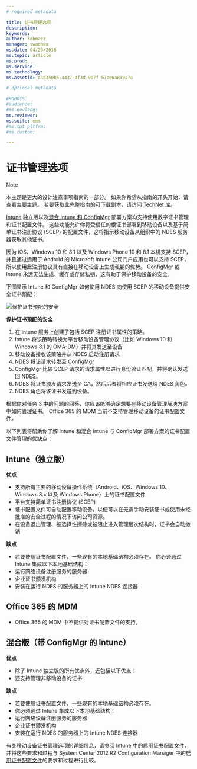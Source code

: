 ```yaml
---
# required metadata

title: 证书管理选项
description:
keywords:
author: robmazz
manager: swadhwa
ms.date: 04/28/2016
ms.topic: article
ms.prod:
ms.service:
ms.technology:
ms.assetid: c3d350b5-4437-4f3d-907f-57ce6a819a74

# optional metadata

#ROBOTS:
#audience:
#ms.devlang:
ms.reviewer: 
ms.suite: ems
#ms.tgt_pltfrm:
#ms.custom:

---
```


# 证书管理选项

>[!NOTE]
>本主题是更大的设计注意事项指南的一部分。 如果你希望从指南的开头开始，请查看[主要主题](mdm-design-considerations-guide.md)。 若要获取此完整指南的可下载副本，请访问 [TechNet 库](https://gallery.technet.microsoft.com/Mobile-Device-Management-7d401582)。

[Intune](/Intune/deployuse/secure-resource-access-with-certificate-profiles) 独立版以及[混合 Intune 和 ConfigMgr](https://technet.microsoft.com/library/dn261202.aspx) 部署方案均支持使用数字证书管理和证书配置文件。 这些功能允许你将受信任的根证书部署到移动设备以及基于简单证书注册协议 (SCEP) 的配置文件，这将指示移动设备从组织中的 NDES 服务器获取其他证书。

因为 iOS、Windows 10 和 8.1 以及 Windows Phone 10 和 8.1 本机支持 SCEP，并且通过适用于 Android 的 Microsoft Intune 公司门户应用也可以支持 SCEP，所以使用此注册协议具有直接在移动设备上生成私钥的优势。 ConfigMgr 或 Intune 永远无法生成、缓存或存储私钥，这有助于保护移动设备的安全。

下图显示 Intune 和 ConfigMgr 如何使用 NDES 向使用 SCEP 的移动设备提供安全证书预配：

![保护证书预配的安全](./media/MDM_Figure_07.png)

**保护证书预配的安全**

1. 在 Intune 服务上创建了包括 SCEP 注册证书属性的策略。
2. Intune 将该策略转换为平台移动设备管理协议（比如 Windows 10 和 Windows 8.1 的 OMA-DM）并将其发送至设备
3. 移动设备接收该策略并从 NDES 启动注册请求
4. NDES 将该请求转发至 ConfigMgr
5. ConfigMgr 比较 SCEP 请求的请求属性以进行身份验证匹配，并将确认发送回 NDES。
6. NDES 将证书颁发请求发送至 CA，然后后者将相应证书发送给 NDES 角色。
7. NDES 角色将该证书发送到设备。

根据你对任务 3 中的问题的回答，你应该能够确定想要在移动设备管理解决方案中如何管理证书。 Office 365 的 MDM 当前不支持管理移动设备的证书配置文件。 

以下列表将帮助你了解 Intune 和混合 Intune 与 ConfigMgr 部署方案的证书配置文件管理的优缺点：

## Intune（独立版）

**优点**

- 支持所有主要的移动设备操作系统（Android、iOS、Windows 10、Windows 8.x 以及 Windows Phone）上的证书配置文件
- 平台支持简单证书注册协议 (SCEP)
- 证书配置文件可自动配置移动设备，以便可以在无需手动安装证书或使用未经批准的安全过程的情况下访问公司资源。
- 在设备退出管理、被选择性擦除或被阻止进入管理层次结构时，证书会自动撤销

**缺点**

- 若要使用证书配置文件，一些现有的本地基础结构必须存在。 你必须通过 Intune 集成以下本地基础结构：
 - 运行网络设备注册服务的服务器
 - 企业证书颁发机构
 - 安装在运行 NDES 的服务器上的 Intune NDES 连接器

## Office 365 的 MDM

- Office 365 的 MDM 中不提供对证书配置文件的支持。

## 混合版（带 ConfigMgr 的 Intune）

**优点**

- 除了 Intune 独立版的所有优点外，还包括以下优点：
 - 还支持管理非移动设备的证书

**缺点**

- 若要使用证书配置文件，一些现有的本地基础结构必须存在。 
- 你必须通过 Intune 集成以下本地基础结构：
 - 运行网络设备注册服务的服务器
 - 企业证书颁发机构
 - 安装在运行 NDES 的服务器上的 Intune NDES 连接器

有关移动设备证书管理选项的详细信息，请参阅 Intune 中的[启用证书配置文件](/Intune/deployuse/secure-resource-access-with-certificate-profiles)，并将这些要求和过程与 System Center 2012 R2 Configuration Manager 中的[启用证书配置文件](https://technet.microsoft.com/library/dn261202.aspx)的要求和过程进行比较。

<!--HONumber=Apr16_HO2-->


